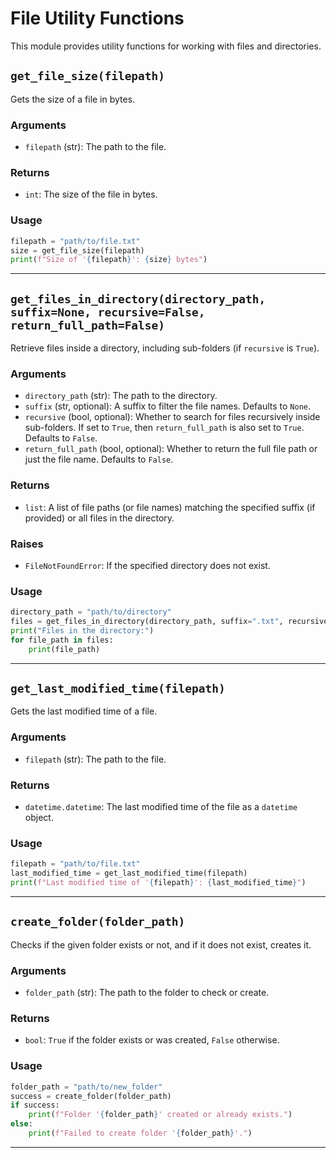 # File Utility Functions

This module provides utility functions for working with files and directories.

## `get_file_size(filepath)`

Gets the size of a file in bytes.

### Arguments
- `filepath` (str): The path to the file.

### Returns
- `int`: The size of the file in bytes.

### Usage
```python
filepath = "path/to/file.txt"
size = get_file_size(filepath)
print(f"Size of '{filepath}': {size} bytes")
```

---

## `get_files_in_directory(directory_path, suffix=None, recursive=False, return_full_path=False)`

Retrieve files inside a directory, including sub-folders (if `recursive` is `True`).

### Arguments
- `directory_path` (str): The path to the directory.
- `suffix` (str, optional): A suffix to filter the file names. Defaults to `None`.
- `recursive` (bool, optional): Whether to search for files recursively inside sub-folders. If set to `True`, then `return_full_path` is also set to `True`. Defaults to `False`.
- `return_full_path` (bool, optional): Whether to return the full file path or just the file name. Defaults to `False`.

### Returns
- `list`: A list of file paths (or file names) matching the specified suffix (if provided) or all files in the directory.

### Raises
- `FileNotFoundError`: If the specified directory does not exist.

### Usage
```python
directory_path = "path/to/directory"
files = get_files_in_directory(directory_path, suffix=".txt", recursive=True, return_full_path=True)
print("Files in the directory:")
for file_path in files:
    print(file_path)

```

---

## `get_last_modified_time(filepath)`

Gets the last modified time of a file.

### Arguments
- `filepath` (str): The path to the file.

### Returns
- `datetime.datetime`: The last modified time of the file as a `datetime` object.

### Usage
```python
filepath = "path/to/file.txt"
last_modified_time = get_last_modified_time(filepath)
print(f"Last modified time of '{filepath}': {last_modified_time}")
```

---

## `create_folder(folder_path)`

Checks if the given folder exists or not, and if it does not exist, creates it.

### Arguments
- `folder_path` (str): The path to the folder to check or create.

### Returns
- `bool`: `True` if the folder exists or was created, `False` otherwise.

### Usage
```python
folder_path = "path/to/new_folder"
success = create_folder(folder_path)
if success:
    print(f"Folder '{folder_path}' created or already exists.")
else:
    print(f"Failed to create folder '{folder_path}'.")
```

---
